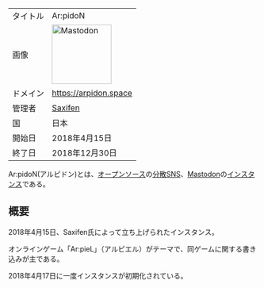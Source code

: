 <div>

|          |                                                                                                                                                                                                                                                                                                        |
|----------|--------------------------------------------------------------------------------------------------------------------------------------------------------------------------------------------------------------------------------------------------------------------------------------------------------|
| タイトル | Ar:pidoN                                                                                                                                                                                                                                                                                               |
| 画像     | [<img src="/images/thumb/0/00/Mastodon_logo.png/120px-Mastodon_logo.png" srcset="/images/thumb/0/00/Mastodon_logo.png/180px-Mastodon_logo.png 1.5x, /images/0/00/Mastodon_logo.png 2x" width="120" height="120" alt="Mastodon" />](/%E3%83%95%E3%82%A1%E3%82%A4%E3%83%AB:Mastodon_logo.png "Mastodon") |
| ドメイン | <a href="https://arpidon.space" rel="nofollow">https://arpidon.space</a>                                                                                                                                                                                                                               |
| 管理者   | <a href="https://arpidon.space/@saxifen" rel="nofollow">Saxifen</a>                                                                                                                                                                                                                                    |
| 国       | 日本                                                                                                                                                                                                                                                                                                   |
| 開始日   | 2018年4月15日                                                                                                                                                                                                                                                                                          |
| 終了日   | 2018年12月30日                                                                                                                                                                                                                                                                                         |

Ar:pidoN(アルピドン)とは、[オープンソース](/%E3%82%AA%E3%83%BC%E3%83%97%E3%83%B3%E3%82%BD%E3%83%BC%E3%82%B9 "オープンソース")の[分散SNS](/%E5%88%86%E6%95%A3SNS "分散SNS")、[Mastodon](/Mastodon "Mastodon")の[インスタンス](/%E3%82%A4%E3%83%B3%E3%82%B9%E3%82%BF%E3%83%B3%E3%82%B9 "インスタンス")である。

## 概要

2018年4月15日、Saxifen氏によって立ち上げられたインスタンス。

オンラインゲーム「Ar:pieL」（アルピエル）がテーマで、同ゲームに関する書き込みが主である。

2018年4月17日に一度インスタンスが初期化されている。

</div>
